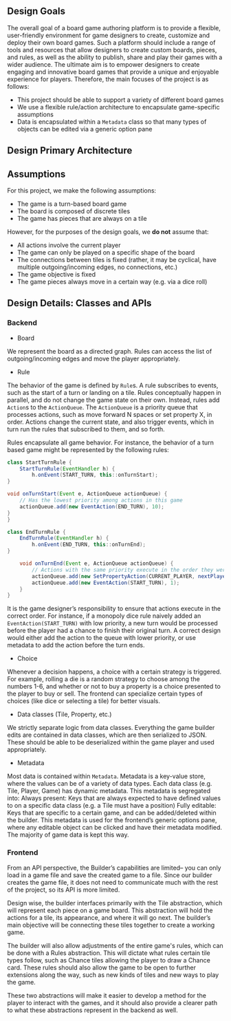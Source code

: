 ## Design Goals

The overall goal of a board game authoring platform is to provide a flexible, user-friendly environment for game designers to create, customize and deploy their own board games. Such a platform should include a range of tools and resources that allow designers to create custom boards, pieces, and rules, as well as the ability to publish, share and play their games with a wider audience. The ultimate aim is to empower designers to create engaging and innovative board games that provide a unique and enjoyable experience for players. Therefore, the main focuses of the project is as follows:

- This project should be able to support a variety of different board games
- We use a flexible rule/action architecture to encapsulate game-specific assumptions
- Data is encapsulated within a `Metadata` class so that many types of objects can be edited via a generic option pane

## Design Primary Architecture



## Assumptions
For this project, we make the following assumptions:
- The game is a turn-based board game
- The board is composed of discrete tiles
- The game has pieces that are always on a tile

However, for the purposes of the design goals, we **do not** assume that:
- All actions involve the current player
- The game can only be played on a specific shape of the board
- The connections between tiles is fixed (rather, it may be cyclical, have multiple outgoing/incoming edges, no connections, etc.)
- The game objective is fixed 
- The game pieces always move in a certain way (e.g. via a dice roll)

## Design Details: Classes and APIs


### Backend
- Board

We represent the board as a directed graph. Rules can access the list of outgoing/incoming edges and move the player appropriately.


- Rule

The behavior of the game is defined by `Rule`s. A rule subscribes to events, such as the start of a turn or landing on a tile. Rules conceptually happen in parallel, and do not change the game state on their own. Instead, rules add `Action`s to the `ActionQueue`. The `ActionQueue` is a priority queue that processes actions, such as move forward N spaces or set property X, in order. Actions change the current state, and also trigger events, which in turn run the rules that subscribed to them, and so forth.

Rules encapsulate all game behavior. For instance, the behavior of a turn based game might be represented by the following rules:
```java
class StartTurnRule {
	StartTurnRule(EventHandler h) {
		h.onEvent(START_TURN, this::onTurnStart);
}

void onTurnStart(Event e, ActionQueue actionQueue) {
	// Has the lowest priority among actions in this game
	actionQueue.add(new EventAction(END_TURN), 10);
}
}

class EndTurnRule {
	EndTurnRule(EventHandler h) {
		h.onEvent(END_TURN, this::onTurnEnd);
}

	void onTurnEnd(Event e, ActionQueue actionQueue) {
		// Actions with the same priority execute in the order they were added
		actionQueue.add(new SetPropertyAction(CURRENT_PLAYER, nextPlayer()), 1);
		actionQueue.add(new EventAction(START_TURN), 1);
	}
}
```

It is the game designer’s responsibility to ensure that actions execute in the correct order. For instance, if a monopoly dice rule naively added an `EventAction(START_TURN)` with low priority, a new turn would be processed before the player had a chance to finish their original turn. A correct design would either add the action to the queue with lower priority, or use metadata to add the action before the turn ends.

- Choice

Whenever a decision happens, a choice with a certain strategy is triggered. For example, rolling a die is a random strategy to choose among the numbers 1-6, and whether or not to buy a property is a choice presented to the player to buy or sell. The frontend can specialize certain types of choices (like dice or selecting a tile) for better visuals.

- Data classes (Tile, Property, etc.)

We strictly separate logic from data classes. Everything the game builder edits are contained in data classes, which are then serialized to JSON. These should be able to be deserialized within the game player and used appropriately.

- Metadata

Most data is contained within `Metadata`. Metadata is a key-value store, where the values can be of a variety of data types. Each data class (e.g. Tile, Player, Game) has dynamic metadata. This metadata is segregated into:
Always present: Keys that are always expected to have defined values to on a specific data class (e.g. a Tile must have a position)
Fully editable: Keys that are specific to a certain game, and can be added/deleted within the builder.
This metadata is used for the frontend’s generic options pane, where any editable object can be clicked and have their metadata modified. The majority of game data is kept this way.

### Frontend

From an API perspective, the Builder’s capabilities are limited– you can only load in a game file and save the created game to a file. Since our builder creates the game file, it does not need to communicate much with the rest of the project, so its API is more limited.

Design wise, the builder interfaces primarily with the Tile abstraction, which will represent each piece on a game board. This abstraction will hold the actions for a tile, its appearance, and where it will go next. The builder’s main objective will be connecting these tiles together to create a working game.

The builder will also allow adjustments of the entire game's rules, which can be done with a Rules abstraction. This will dictate what rules certain tile types follow, such as Chance tiles allowing the player to draw a Chance card. These rules should also allow the game to be open to further extensions along the way, such as new kinds of tiles and new ways to play the game.

These two abstractions will make it easier to develop a method for the player to interact with the games, and it should also provide a clearer path to what these abstractions represent in the backend as well.

